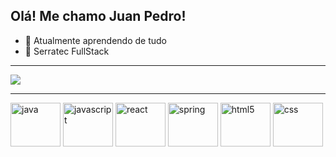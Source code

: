 ## Olá! Me chamo Juan Pedro!

- 🌱 Atualmente aprendendo de tudo
- 💬 Serratec FullStack
<hr>
<div>
  <img src="https://i.pinimg.com/originals/06/60/ef/0660efe82fa3da42ed56eef013171835.gif">
</div>
<hr>
<div>
<img alt="java" height="70" width="80" src="https://cdn.jsdelivr.net/gh/devicons/devicon@latest/icons/java/java-original-wordmark.svg" />
<img alt="javascript" height="70" width="80" src="https://cdn.jsdelivr.net/gh/devicons/devicon@latest/icons/javascript/javascript-original.svg" />
<img alt="react" height="70" width="80" src="https://cdn.jsdelivr.net/gh/devicons/devicon@latest/icons/react/react-original-wordmark.svg" />
<img alt="spring" height="70" width="80" src="https://cdn.jsdelivr.net/gh/devicons/devicon@latest/icons/spring/spring-original.svg" />
<img alt="html5" height="70" width="80" src="https://cdn.jsdelivr.net/gh/devicons/devicon@latest/icons/html5/html5-original.svg" />
<img alt="css" height="70" width="80" src="https://cdn.jsdelivr.net/gh/devicons/devicon@latest/icons/css3/css3-original.svg" />
</div>
